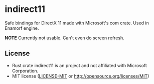 # indirect11
Safe bindings for DirectX 11 made with Microsoft's com crate. Used in Enamorf engine.

**NOTE** Currently not usable. Can't even do screen refresh.

## License

* Rust crate indirect11 is an project and not affiliated with Microsoft Corporation.
* MIT license ([LICENSE-MIT] or http://opensource.org/licenses/MIT)

[LICENSE-MIT]: LICENSE-MIT